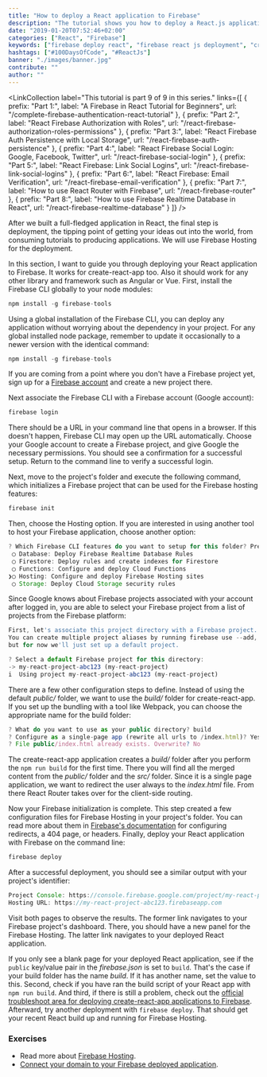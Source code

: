 ```yaml
---
title: "How to deploy a React application to Firebase"
description: "The tutorial shows you how to deploy a React.js application to Firebase Hosting. You will use Firebase CLI to perform the deployment for a create-react-app app ..."
date: "2019-01-20T07:52:46+02:00"
categories: ["React", "Firebase"]
keywords: ["firebase deploy react", "firebase react js deployment", "create-react-app firebase deploy"]
hashtags: ["#100DaysOfCode", "#ReactJs"]
banner: "./images/banner.jpg"
contribute: ""
author: ""
---
```


<Sponsorship />

<ReactFirebaseBook />

<LinkCollection
  label="This tutorial is part 9 of 9 in this series."
  links={[
    {
      prefix: "Part 1:",
      label: "A Firebase in React Tutorial for Beginners",
      url: "/complete-firebase-authentication-react-tutorial"
    },
    {
      prefix: "Part 2:",
      label: "React Firebase Authorization with Roles",
      url: "/react-firebase-authorization-roles-permissions"
    },
    {
      prefix: "Part 3:",
      label: "React Firebase Auth Persistence with Local Storage",
      url: "/react-firebase-auth-persistence"
    },
    {
      prefix: "Part 4:",
      label: "React Firebase Social Login: Google, Facebook, Twitter",
      url: "/react-firebase-social-login"
    },
    {
      prefix: "Part 5:",
      label: "React Firebase: Link Social Logins",
      url: "/react-firebase-link-social-logins"
    },
    {
      prefix: "Part 6:",
      label: "React Firebase: Email Verification",
      url: "/react-firebase-email-verification"
    },
    {
      prefix: "Part 7:",
      label: "How to use React Router with Firebase",
      url: "/react-firebase-router"
    },
    {
      prefix: "Part 8:",
      label: "How to use Firebase Realtime Database in React",
      url: "/react-firebase-realtime-database"
    }
  ]}
/>

After we built a full-fledged application in React, the final step is deployment, the tipping point of getting your ideas out into the world, from consuming tutorials to producing applications. We will use Firebase Hosting for the deployment.

In this section, I want to guide you through deploying your React application to Firebase. It works for create-react-app too. Also it should work for any other library and framework such as Angular or Vue. First, install the Firebase CLI globally to your node modules:

```javascript
npm install -g firebase-tools
```

Using a global installation of the Firebase CLI, you can deploy any application without worrying about the dependency in your project. For any global installed node package, remember to update it occasionally to a newer version with the identical command:

```javascript
npm install -g firebase-tools
```

If you are coming from a point where you don't have a Firebase project yet, sign up for a [Firebase account](https://console.firebase.google.com/) and create a new project there.

Next associate the Firebase CLI with a Firebase account (Google account):

```javascript
firebase login
```

There should be a URL in your command line that opens in a browser. If this doesn't happen, Firebase CLI may open up the URL automatically. Choose your Google account to create a Firebase project, and give Google the necessary permissions. You should see a confirmation for a successful setup. Return to the command line to verify a successful login.

Next, move to the project's folder and execute the following command, which initializes a Firebase project that can be used for the Firebase hosting features:

```javascript
firebase init
```

Then, choose the Hosting option. If you are interested in using another tool to host your Firebase application, choose another option:

```javascript
? Which Firebase CLI features do you want to setup for this folder? Press Space to select features, then Enter to confirm your choices.
 ◯ Database: Deploy Firebase Realtime Database Rules
 ◯ Firestore: Deploy rules and create indexes for Firestore
 ◯ Functions: Configure and deploy Cloud Functions
❯◯ Hosting: Configure and deploy Firebase Hosting sites
 ◯ Storage: Deploy Cloud Storage security rules
```

Since Google knows about Firebase projects associated with your account after logged in, you are able to select your Firebase project from a list of projects from the Firebase platform:

```javascript
First, let's associate this project directory with a Firebase project.
You can create multiple project aliases by running firebase use --add,
but for now we'll just set up a default project.

? Select a default Firebase project for this directory:
-> my-react-project-abc123 (my-react-project)
i  Using project my-react-project-abc123 (my-react-project)
```

There are a few other configuration steps to define. Instead of using the default *public/* folder, we want to use the *build/* folder for create-react-app. If you set up the bundling with a tool like Webpack, you can choose the appropriate name for the build folder:

```javascript
? What do you want to use as your public directory? build
? Configure as a single-page app (rewrite all urls to /index.html)? Yes
? File public/index.html already exists. Overwrite? No
```

The create-react-app application creates a *build/* folder after you perform the `npm run build` for the first time. There you will find all the merged content from the *public/* folder and the *src/* folder. Since it is a single page application, we want to redirect the user always to the *index.html* file. From there React Router takes over for the client-side routing.

Now your Firebase initialization is complete. This step created a few configuration files for Firebase Hosting in your project's folder. You can read more about them in [Firebase's documentation](https://firebase.google.com/docs/hosting/full-config) for configuring redirects, a 404 page, or headers. Finally, deploy your React application with Firebase on the command line:

```javascript
firebase deploy
```

After a successful deployment, you should see a similar output with your project's identifier:

```javascript
Project Console: https://console.firebase.google.com/project/my-react-project-abc123/overview
Hosting URL: https://my-react-project-abc123.firebaseapp.com
```

Visit both pages to observe the results. The former link navigates to your Firebase project's dashboard. There, you should have a new panel for the Firebase Hosting. The latter link navigates to your deployed React application.

If you only see a blank page for your deployed React application, see if the `public` key/value pair in the *firebase.json* is set to `build`. That's the case if your build folder has the name *build*. If it has another name, set the value to this. Second, check if you have ran the build script of your React app with `npm run build`. And third, if there is still a problem, check out the [official troubleshoot area for deploying create-react-app applications to Firebase](https://create-react-app.dev/docs/deployment). Afterward, try another deployment with `firebase deploy`. That should get your recent React build up and running for Firebase Hosting.

### Exercises

* Read more about [Firebase Hosting](https://firebase.google.com/docs/hosting/).
* [Connect your domain to your Firebase deployed application](https://firebase.google.com/docs/hosting/custom-domain).
